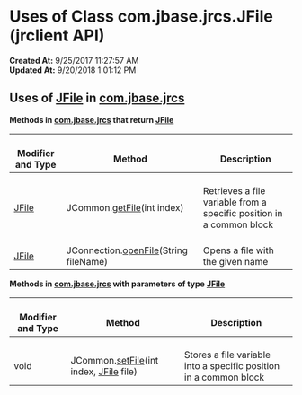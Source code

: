 # Uses of Class com.jbase.jrcs.JFile (jrclient   API)

**Created At:** 9/25/2017 11:27:57 AM  
**Updated At:** 9/20/2018 1:01:12 PM  

<!--<br>    try {<br>        if (location.href.indexOf('is-external=true') == -1) {<br>            parent.document.title="Uses of Class com.jbase.jrcs.JFile (jrclient   API)";<br>        }<br>    }<br>    catch(err) {<br>    }<br>//-->
## 

## Uses of [JFile](/jrcs/com_jbase_jrcs_jfile "class in com.jbase.jrcs") in [com.jbase.jrcs](/jrcs/com_jbase_jrcs_package-summary)



**Methods in [com.jbase.jrcs](/jrcs/com_jbase_jrcs_package-summary) that return [JFile](/jrcs/com_jbase_jrcs_jfile "class in com.jbase.jrcs")**


| <br>Modifier and Type<br> | <br>Method<br> | <br>Description<br> |
| --- | --- | --- |
| <br>[JFile](/jrcs/com_jbase_jrcs_jfile "class in com.jbase.jrcs")<br> | <br>JCommon.[getFile](/jrcs/com_jbase_jrcs_JCommon#getFile-int-)(int index)<br> | <br>Retrieves a file variable from a specific position in a common block<br> |
| <br>[JFile](/jrcs/com_jbase_jrcs_jfile "class in com.jbase.jrcs")<br> | <br>JConnection.[openFile](../../../../com/jbase/jrcs/JConnection.html#openFile-java.lang.String-)(String fileName)<br> | <br>Opens a file with the given name<br> |

**Methods in [com.jbase.jrcs](/jrcs/com_jbase_jrcs_package-summary) with parameters of type [JFile](/jrcs/com_jbase_jrcs_jfile "class in com.jbase.jrcs")**


| <br>Modifier and Type<br> | <br>Method<br> | <br>Description<br> |
| --- | --- | --- |
| <br>void<br> | <br>JCommon.[setFile](/jrcs/com_jbase_jrcs_JCommon#setFile-int-com.jbase.jrcs.JFile-)(int index, [JFile](/jrcs/com_jbase_jrcs_jfile "class in com.jbase.jrcs") file)<br> | <br>Stores a file variable into a specific position in a common block<br> |


